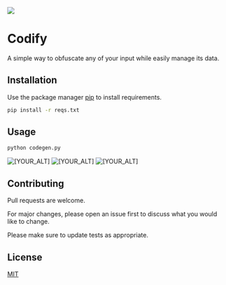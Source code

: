 ![](https://i.ibb.co/nrY5K4W/imageweb.webp)

# Codify

A simple way to obfuscate any of your input while easily manage its data.

## Installation

Use the package manager [pip](https://pip.pypa.io/en/stable/) to install requirements.

```bash
pip install -r reqs.txt
```

## Usage

```bash
python codegen.py
```
<p align="left">
   <img src=https://i.ibb.co/vDp3tBm/Screenshot-1759-Copy-Copy.png alt="[YOUR_ALT]"/>
   <img src=https://i.ibb.co/bgGwcwV/Screenshot-1759-Copy.png alt="[YOUR_ALT]"/>
   <img src=https://i.ibb.co/YQyHpPY/Screenshot-1759.png alt="[YOUR_ALT]"/>
</p> 

## Contributing

Pull requests are welcome. 

For major changes, please open an issue first to discuss what you would like to change.

Please make sure to update tests as appropriate.

## License
[MIT](https://choosealicense.com/licenses/mit/)
